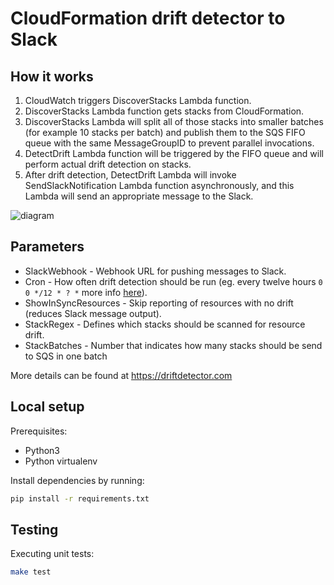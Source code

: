 # CloudFormation drift detector to Slack

## How it works

 1. CloudWatch triggers DiscoverStacks Lambda function.
 2. DiscoverStacks Lambda function gets stacks from CloudFormation.
 3. DiscoverStacks Lambda will split all of those stacks into smaller batches (for example 10 stacks per batch) and publish them to the SQS FIFO queue with the same MessageGroupID to prevent parallel invocations.
 4. DetectDrift Lambda function will be triggered by the FIFO queue and will perform actual drift detection on stacks.
 5. After drift detection, DetectDrift Lambda will invoke SendSlackNotification Lambda function asynchronously, and this Lambda will send an appropriate message to the Slack.

![diagram](https://github.com/patternmatch/aws-drift-detector-slack/blob/master/assets/drift-detector.png?raw=true)

## Parameters

 * SlackWebhook - Webhook URL for pushing messages to Slack.
 * Cron - How often drift detection should be run (eg. every twelve hours `0 0 */12 * ? *` more info [here](https://docs.aws.amazon.com/AmazonCloudWatch/latest/events/ScheduledEvents.html)).
 * ShowInSyncResources - Skip reporting of resources with no drift (reduces Slack message output).
 * StackRegex - Defines which stacks should be scanned for resource drift.
 * StackBatches - Number that indicates how many stacks should be send to SQS in one batch

More details can be found at https://driftdetector.com


## Local setup

Prerequisites:

 * Python3
 * Python virtualenv

Install dependencies by running:

```sh
pip install -r requirements.txt
```

## Testing

Executing unit tests:

```sh
make test
```